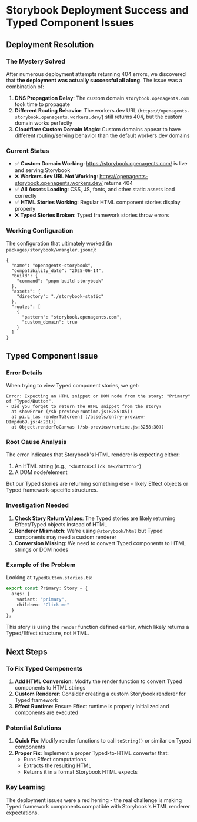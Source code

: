 # Storybook Deployment Success and Typed Component Issues

## Deployment Resolution

### The Mystery Solved
After numerous deployment attempts returning 404 errors, we discovered that **the deployment was actually successful all along**. The issue was a combination of:

1. **DNS Propagation Delay**: The custom domain `storybook.openagents.com` took time to propagate
2. **Different Routing Behavior**: The workers.dev URL (`https://openagents-storybook.openagents.workers.dev/`) still returns 404, but the custom domain works perfectly
3. **Cloudflare Custom Domain Magic**: Custom domains appear to have different routing/serving behavior than the default workers.dev domains

### Current Status
- ✅ **Custom Domain Working**: https://storybook.openagents.com/ is live and serving Storybook
- ❌ **Workers.dev URL Not Working**: https://openagents-storybook.openagents.workers.dev/ returns 404
- ✅ **All Assets Loading**: CSS, JS, fonts, and other static assets load correctly
- ✅ **HTML Stories Working**: Regular HTML component stories display properly
- ❌ **Typed Stories Broken**: Typed framework stories throw errors

### Working Configuration
The configuration that ultimately worked (in `packages/storybook/wrangler.jsonc`):
```jsonc
{
  "name": "openagents-storybook",
  "compatibility_date": "2025-06-14",
  "build": {
    "command": "pnpm build-storybook"
  },
  "assets": {
    "directory": "./storybook-static"
  },
  "routes": [
    {
      "pattern": "storybook.openagents.com",
      "custom_domain": true
    }
  ]
}
```

## Typed Component Issue

### Error Details
When trying to view Typed component stories, we get:
```
Error: Expecting an HTML snippet or DOM node from the story: "Primary" of "Typed/Button". 
- Did you forget to return the HTML snippet from the story?
  at showError (/sb-preview/runtime.js:8285:85))
  at pi.L [as renderToScreen] (/assets/entry-preview-DImpdu69.js:4:281))
  at Object.renderToCanvas (/sb-preview/runtime.js:8258:30))
```

### Root Cause Analysis
The error indicates that Storybook's HTML renderer is expecting either:
1. An HTML string (e.g., `"<button>Click me</button>"`)
2. A DOM node/element

But our Typed stories are returning something else - likely Effect objects or Typed framework-specific structures.

### Investigation Needed
1. **Check Story Return Values**: The Typed stories are likely returning Effect/Typed objects instead of HTML
2. **Renderer Mismatch**: We're using `@storybook/html` but Typed components may need a custom renderer
3. **Conversion Missing**: We need to convert Typed components to HTML strings or DOM nodes

### Example of the Problem
Looking at `TypedButton.stories.ts`:
```typescript
export const Primary: Story = {
  args: {
    variant: "primary",
    children: "Click me"
  }
};
```

This story is using the `render` function defined earlier, which likely returns a Typed/Effect structure, not HTML.

## Next Steps

### To Fix Typed Components
1. **Add HTML Conversion**: Modify the render function to convert Typed components to HTML strings
2. **Custom Renderer**: Consider creating a custom Storybook renderer for Typed framework
3. **Effect Runtime**: Ensure Effect runtime is properly initialized and components are executed

### Potential Solutions
1. **Quick Fix**: Modify render functions to call `toString()` or similar on Typed components
2. **Proper Fix**: Implement a proper Typed-to-HTML converter that:
   - Runs Effect computations
   - Extracts the resulting HTML
   - Returns it in a format Storybook HTML expects

### Key Learning
The deployment issues were a red herring - the real challenge is making Typed framework components compatible with Storybook's HTML renderer expectations.